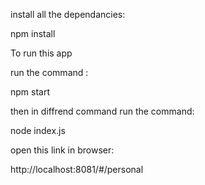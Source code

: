install all the dependancies:

npm install

To run this app

run the command :

npm start

then in diffrend command run the command:

node index.js

open this link in browser:

http://localhost:8081/#/personal
